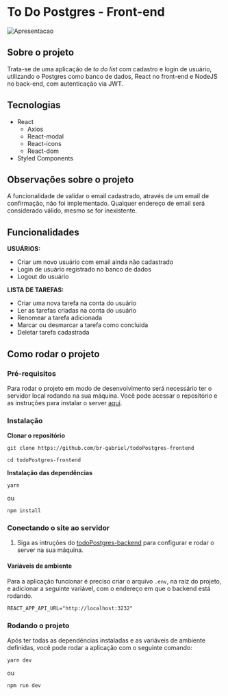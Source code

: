 # To Do Postgres - Front-end
![Apresentacao](https://user-images.githubusercontent.com/53658830/195774779-2b9a6f70-5e5a-4871-b046-9202cec8f389.gif)
## Sobre o projeto
Trata-se de uma aplicação de *to do list* com cadastro e login de usuário, utilizando o Postgres como banco de dados, React no front-end e NodeJS no back-end, com autenticação via JWT.

## Tecnologias
* React
  * Axios
  * React-modal
  * React-icons
  * React-dom
* Styled Components

## Observações sobre o projeto
A funcionalidade de validar o email cadastrado, através de um email de confirmação, não foi implementado. Qualquer endereço de email será considerado válido, mesmo se for inexistente.

## Funcionalidades
<strong>USUÁRIOS:</strong>
- Criar um novo usuário com email ainda não cadastrado
- Login de usuário registrado no banco de dados
- Logout do usuário

<strong>LISTA DE TAREFAS:</strong>
- Criar uma nova tarefa na conta do usuário
- Ler as tarefas criadas na conta do usuário
- Renomear a tarefa adicionada
- Marcar ou desmarcar a tarefa como concluida
- Deletar tarefa cadastrada

## Como rodar o projeto
### Pré-requisitos
Para rodar o projeto em modo de desenvolvimento será necessário ter o servidor local rodando na sua máquina. Você pode acessar o repositório e as instruções para instalar o server <a href="https://github.com/br-gabriel/todoPostgres-backend">aqui</a>.
### Instalação
<strong>Clonar o repositório</strong>
```
git clone https://github.com/br-gabriel/todoPostgres-frontend

cd todoPostgres-frontend
```

<strong>Instalação das dependências</strong>
```
yarn
```

ou

```
npm install
```

### Conectando o site ao servidor
1. Siga as intruções do <a href="https://github.com/br-gabriel/todoPostgres-backend">todoPostgres-backend</a> para configurar e rodar o server na sua máquina.

#### Variáveis de ambiente
Para a aplicação funcionar é preciso criar o arquivo `.env`, na raiz do projeto, e adicionar a seguinte variável, com o endereço em que o backend está rodando.
```
REACT_APP_API_URL="http://localhost:3232"
```

### Rodando o projeto
Após ter todas as dependências instaladas e as variáveis de ambiente definidas, você pode rodar a aplicação com o seguinte comando:
```
yarn dev
```

ou 

```
npm run dev
```
